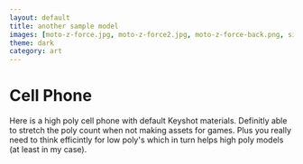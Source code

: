 ```yaml
---
layout: default
title: another sample model
images: [moto-z-force.jpg, moto-z-force2.jpg, moto-z-force-back.png, side-pro.png]
theme: dark
category: art
---
```


# Cell Phone

Here is a high poly cell phone with default Keyshot materials. Definitly able to stretch the poly count when not making assets for games. Plus you really need to think efficintly for low poly's which in turn helps high poly models (at least in my case).
